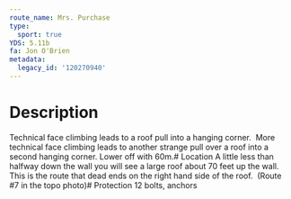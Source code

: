 ```yaml
---
route_name: Mrs. Purchase
type:
  sport: true
YDS: 5.11b
fa: Jon O'Brien
metadata:
  legacy_id: '120270940'
---
```

# Description
Technical face climbing leads to a roof pull into a hanging corner.  More technical face climbing leads to another strange pull over a roof into a second hanging corner. Lower off with 60m.# Location
A little less than halfway down the wall you will see a large roof about 70 feet up the wall. This is the route that dead ends on the right hand side of the roof.  (Route #7 in the topo photo)# Protection
12 bolts, anchors